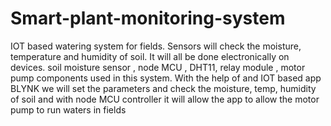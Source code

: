 # Smart-plant-monitoring-system
IOT based watering system for fields.
Sensors will check the moisture, temperature and humidity of soil.
It will all be done electronically on devices.
soil moisture sensor , node MCU , DHT11, relay module , motor pump components used in this system.
With the help of and IOT based app BLYNK we will set the parameters and check the moisture, temp, humidity of soil and with node MCU controller it will allow the app to allow the motor pump to run waters in fields

